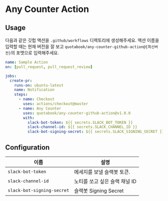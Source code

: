 # Any Counter Action

## Usage

다음과 같은 깃헙 액션을 `.github/workflows` 디렉토리에 생성해주세요. 액션 이름을 입력할 때는 현재 버전을 잘 보고 `quotabook/any-counter-github-action@{최신버전}`의 포맷으로 입력해주세요.

```yaml
name: Sample Action
on: [pull_request, pull_request_review]

jobs:
  create-pr:
    runs-on: ubuntu-latest
    name: Notification
    steps:
      - name: Checkout
        uses: actions/checkout@master
      - name: Any Counter
        uses: quotabook/any-counter-github-action@v1.0.0
        with:
          slack-bot-token: ${{ secrets.SLACK_BOT_TOKEN }}
          slack-channel-id: ${{ secrets.SLACK_CHANNEL_ID }}
          slack-bot-signing-secret: ${{ secrets.SLACK_SIGNING_SECRET }}
```

## Configuration

| 이름                       | 설명                                                                                               |
| -------------------------- | -------------------------------------------------------------------------------------------------- |
| `slack-bot-token`          | 메세지를 보낼 슬랙봇 토큰. |
| `slack-channel-id`         | 노티를 쏘고 싶은 슬랙 채널 ID                                                                      |
| `slack-bot-signing-secret` | 슬랙봇 Signing Secret                                                                              |
